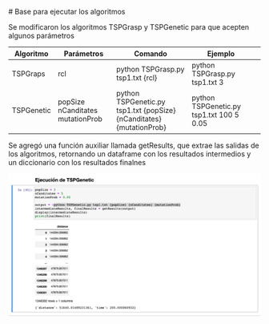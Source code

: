 # Base para ejecutar los algoritmos

Se modificaron los algoritmos TSPGrasp y TSPGenetic para que acepten algunos parámetros

| Algoritmo  | Parámetros                       | Comando                                                              | Ejemplo                                  |   |
|------------|----------------------------------|----------------------------------------------------------------------|------------------------------------------|---|
| TSPGraps   | rcl                              | python TSPGrasp.py tsp1.txt {rcl}                                    | python TSPGrasp.py tsp1.txt 3            |   |
| TSPGenetic | popSize nCanditates mutationProb | python TSPGenetic.py tsp1.txt {popSize} {nCanditates} {mutationProb} | python TSPGenetic.py tsp1.txt 100 5 0.05 |   |


Se agregó una función auxiliar llamada getResults, que extrae las salidas de los algoritmos, retornando un dataframe con los resultados intermedios y un diccionario con los resultados finalnes


![Ejemplo de uso de la funcion axiliar](example.png "Example")

